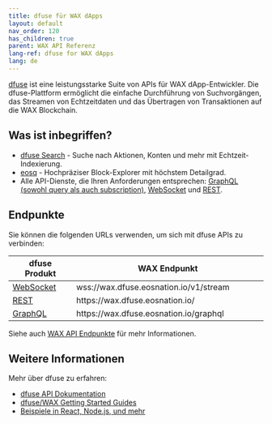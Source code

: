 ```yaml
---
title: dfuse für WAX dApps
layout: default
nav_order: 120
has_children: true
parent: WAX API Referenz
lang-ref: dfuse for WAX dApps
lang: de
---
```


<a href="https://dfuse.eosnation.io" target="_blank">dfuse</a> ist eine leistungsstarke Suite von APIs für WAX dApp-Entwickler. Die dfuse-Plattform ermöglicht die einfache Durchführung von Suchvorgängen, das Streamen von Echtzeitdaten und das Übertragen von Transaktionen auf die WAX Blockchain.

## Was ist inbegriffen?

<ul>
    <li><a href="https://medium.com/@dfuseio/kicking-off-2019-with-a-revolution-searchability-on-the-blockchain-dbb7bb3e6bae" target="_blank">dfuse Search</a> - Suche nach Aktionen, Konten und mehr mit Echtzeit-Indexierung.</li>
    <li><a href="https://wax.eosq.eosnation.io" target="_blank">eosq</a> - Hochpräziser Block-Explorer mit höchstem Detailgrad.</li>
    <li>Alle API-Dienste, die Ihren Anforderungen entsprechen:
      <a href="https://docs.dfuse.eosnation.io/eosio/public-apis/reference/graphql-api/" target="_blank">GraphQL (sowohl query als auch subscription)</a>,
      <a href="https://docs.dfuse.eosnation.io/reference/eosio/websocket/" target="_blank">WebSocket</a> und
      <a href="https://docs.dfuse.eosnation.io/reference/eosio/rest/" target="_blank">REST</a>.</li>
</ul>

## Endpunkte

Sie können die folgenden URLs verwenden, um sich mit dfuse APIs zu verbinden:

<table>
<thead>
<tr>
<th style="width:25%">dfuse Produkt</th>
<th>WAX Endpunkt</th>
</tr>
</thead>

<tbody>
<tr>
<td><a href="https://docs.dfuse.eosnation.io/reference/eosio/websocket/" target="_blank">WebSocket</a></td>
<td>wss://wax.dfuse.eosnation.io/v1/stream</td>
</tr>

<tr>
<td><a href="https://docs.dfuse.eosnation.io/reference/eosio/rest/block-id-by-time/" target="_blank">REST</a></td>
<td>https://wax.dfuse.eosnation.io/</td>
</tr>

<tr>
<td><a href="https://docs.dfuse.eosnation.io/reference/eosio/graphql/" target="_blank">GraphQL</a></td>
<td>https://wax.dfuse.eosnation.io/graphql</td>
</tr>

</tbody>
</table>

Siehe auch <a href="https://docs.dfuse.eosnation.io/eosio/public-apis/reference/network-endpoints/#wax-mainnet" target="_blank">WAX API Endpunkte</a> für mehr Informationen.

## Weitere Informationen

Mehr über dfuse zu erfahren:

* <a href="https://docs.dfuse.eosnation.io/eosio/" target="_blank">dfuse API Dokumentation</a>
* <a href="https://docs.dfuse.eosnation.io/eosio/public-apis/getting-started/" target="_blank">dfuse/WAX Getting Started Guides</a>
* <a href="https://docs.dfuse.eosnation.io/eosio/public-apis/samples/" target="_blank">Beispiele in React, Node.js, und mehr</a>


